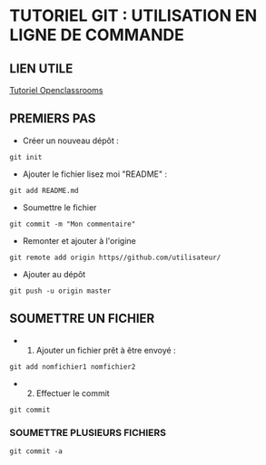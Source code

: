 # TUTORIEL GIT : UTILISATION EN LIGNE DE COMMANDE

## LIEN UTILE
[Tutoriel Openclassrooms](https://openclassrooms.com/courses/gerez-vos-codes-source-avec-git "Lien vers le tuto")

## PREMIERS PAS
* Créer un nouveau dépôt :
```
git init
```
* Ajouter le fichier lisez moi "README" :
```
git add README.md
```
* Soumettre le fichier 
```
git commit -m "Mon commentaire"
```
* Remonter et ajouter à l'origine
```
git remote add origin https//github.com/utilisateur/
```
* Ajouter au dépôt
```
git push -u origin master
```

## SOUMETTRE UN FICHIER

* 1. Ajouter un fichier prêt à être envoyé :
```
git add nomfichier1 nomfichier2
```
* 2. Effectuer le commit
```
git commit
```

### SOUMETTRE PLUSIEURS FICHIERS
```
git commit -a
```

